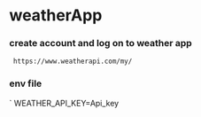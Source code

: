 # weatherApp
### create account and log on to weather app
` 
https://www.weatherapi.com/my/                                                                                             
`
### env file
`
WEATHER_API_KEY=Api_key   
